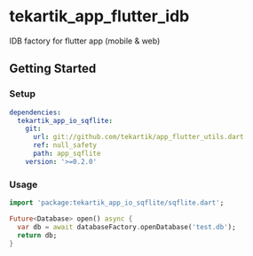 # tekartik_app_flutter_idb

IDB factory for flutter app (mobile & web)

## Getting Started

### Setup

```yaml
dependencies:
  tekartik_app_io_sqflite:
    git:
      url: git://github.com/tekartik/app_flutter_utils.dart
      ref: null_safety
      path: app_sqflite
    version: '>=0.2.0'
```

### Usage

```dart
import 'package:tekartik_app_io_sqflite/sqflite.dart';

Future<Database> open() async {
  var db = await databaseFactory.openDatabase('test.db');
  return db;
}
```